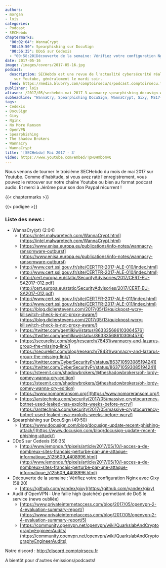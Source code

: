 ```yaml
---
authors:
- morgan
- lois
categories:
- Podcast
- SECHebdo
chaptermarks:
  "00:02:04": WannaCrypt
  "00:49:50": Spearphishing sur DocuSign
  "00:56:35": DDoS sur Cedexis
  - "00:58:20|Découverte de la semaine: Vérifiez votre configuration Nginx avec Gixy"
date: 2017-05-16
image: /images/covers/2017-05-16.jpg
podcast:
  description: SECHebdo est une revue de l'actualité cybersécurité réalisé en live
    sur Youtube, généralement le mardi soir.
  feed: https://media.blubrry.com/comptoirsecu/s/podcast.comptoirsecu.fr/CSEC.SECHebdo.2017-05-16.mp3
publisher: lois
aliases: /2017/05/sechebdo-mai-2017-3-wannacry-spearphishing-docusign-wannacrypt-gixy-ddos-cedexis-etc/
subheadline: "WannaCry, Spearphishing DocuSign, WannaCrypt, Gixy, MS17-010, DDoS Cedexis, etc."
tags:
- Cedexis
- DocuSign
- Gixy
- Nginx
- No More Ransom
- OpenVPN
- Spearphishing
- The Shadow Brokers
- WannaCry
- WannaCrypt
title: '[SECHebdo] Mai 2017 - 3'
video: https://www.youtube.com/embed/TpH0HmbomvQ
---
```


Nous venons de tourner le troisième SECHebdo du mois de mai 2017 sur Youtube. Comme d'habitude, si vous avez raté l'enregistrement, vous pouvez le retrouver sur notre chaîne Youtube ou bien au format podcast audio. Et merci à Jérôme pour son don Paypal récurrent !

{{< chaptermarks >}}

{{< podigee >}}

### Liste des news :

* WannaCry(pt) (2:04)
    * [https://intel.malwaretech.com/WannaCrypt.html](https://intel.malwaretech.com/WannaCrypt.html)
    * [https://www.enisa.europa.eu/publications/info-notes/wannacry-ransomware-outburst](https://www.enisa.europa.eu/publications/info-notes/wannacry-ransomware-outburst)
    * [http://www.cert.ssi.gouv.fr/site/CERTFR-2017-ALE-010/index.html](http://www.cert.ssi.gouv.fr/site/CERTFR-2017-ALE-010/index.html)
    * [http://cert.europa.eu/static/SecurityAdvisories/2017/CERT-EU-SA2017-012.pdf](http://cert.europa.eu/static/SecurityAdvisories/2017/CERT-EU-SA2017-012.pdf)
    * [http://www.cert.ssi.gouv.fr/site/CERTFR-2017-ALE-011/index.html](http://www.cert.ssi.gouv.fr/site/CERTFR-2017-ALE-011/index.html)
    * [https://blog.didierstevens.com/2017/05/13/quickpost-wcry-killswitch-check-is-not-proxy-aware/](https://blog.didierstevens.com/2017/05/13/quickpost-wcry-killswitch-check-is-not-proxy-aware/)
    * [https://twitter.com/gentilkiwi/status/863335686103064576](https://twitter.com/gentilkiwi/status/863335686103064576)
    * [https://securelist.com/blog/research/78431/wannacry-and-lazarus-group-the-missing-link/](https://securelist.com/blog/research/78431/wannacry-and-lazarus-group-the-missing-link/)
    * [https://twitter.com/CyberSecurityPr/status/863710593085194241](https://twitter.com/CyberSecurityPr/status/863710593085194241)
    * [https://steemit.com/shadowbrokers/@theshadowbrokers/oh-lordy-comey-wanna-cry-edition](https://steemit.com/shadowbrokers/@theshadowbrokers/oh-lordy-comey-wanna-cry-edition)
    * [https://www.nomoreransom.org/](https://www.nomoreransom.org/)
    * [https://arstechnica.com/security/2017/05/massive-cryptocurrency-botnet-used-leaked-nsa-exploits-weeks-before-wcry/](https://arstechnica.com/security/2017/05/massive-cryptocurrency-botnet-used-leaked-nsa-exploits-weeks-before-wcry/)
* Spearphishing sur DocuSign (49:50)
    * [https://www.docusign.com/blog/docusign-update-recent-phishing-attack/](https://www.docusign.com/blog/docusign-update-recent-phishing-attack/)
* DDoS sur Cedexis (56:35)
    * [http://www.lemonde.fr/pixels/article/2017/05/10/l-acces-a-de-nombreux-sites-francais-perturbe-par-une-attaque-informatique_5125609_4408996.html](http://www.lemonde.fr/pixels/article/2017/05/10/l-acces-a-de-nombreux-sites-francais-perturbe-par-une-attaque-informatique_5125609_4408996.html)
* Découverte de la semaine : Vérifiez votre configuration Nginx avec Gixy (58:20)
    * [https://github.com/yandex/gixy](https://github.com/yandex/gixy)
* Audit d'OpenVPN : Une faille high (patchée) permettant de DoS le service (news oubliée)
    * [https://www.privateinternetaccess.com/blog/2017/05/openvpn-2-4-evaluation-summary-report/](https://www.privateinternetaccess.com/blog/2017/05/openvpn-2-4-evaluation-summary-report/5)
    * [https://community.openvpn.net/openvpn/wiki/QuarkslabAndCryptographyEngineerAudits](https://community.openvpn.net/openvpn/wiki/QuarkslabAndCryptographyEngineerAudits)

Notre discord : <http://discord.comptoirsecu.fr>

A bientôt pour d'autres émissions/podcasts!
